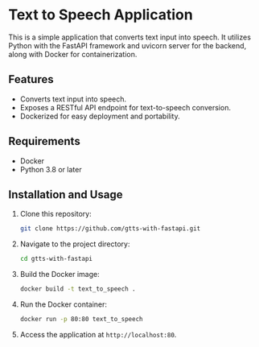 # Text to Speech Application

This is a simple application that converts text input into speech. It utilizes Python with the FastAPI framework and uvicorn server for the backend, along with Docker for containerization.

## Features

- Converts text input into speech.
- Exposes a RESTful API endpoint for text-to-speech conversion.
- Dockerized for easy deployment and portability.

## Requirements

- Docker
- Python 3.8 or later

## Installation and Usage

1. Clone this repository:

    ```bash
    git clone https://github.com/gtts-with-fastapi.git
    ```

2. Navigate to the project directory:

    ```bash
    cd gtts-with-fastapi
    ```

3. Build the Docker image:

    ```bash
    docker build -t text_to_speech .
    ```

4. Run the Docker container:

    ```bash
    docker run -p 80:80 text_to_speech
    ```

5. Access the application at `http://localhost:80`.
